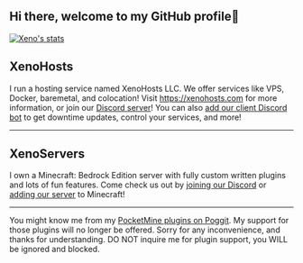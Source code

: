 ## Hi there, welcome to my GitHub profile👋
[![Xeno's stats](https://github-readme-stats-xenophilicy.vercel.app/api?username=xenophilicy&count_private=true&theme=tokyonight)](https://github.com/Xenophilicy)

## XenoHosts

I run a hosting service named XenoHosts LLC. We offer services like VPS, Docker, baremetal, and colocation! Visit https://xenohosts.com for more information, or join our [Discord server](https://xenohosts.com/discord)! You can also [add our client Discord bot](https://xenohosts.com/discord/bot) to get downtime updates, control your services, and more!

***

## XenoServers

I own a Minecraft: Bedrock Edition server with fully custom written plugins and lots of fun features. Come check us out by [joining our Discord](https://discord.xenoservers.net) or [adding our server](https://xenoservers.net/join) to Minecraft!

***

You might know me from my [PocketMine plugins on Poggit](https://poggit.pmmp.io/plugins/by/Xenophilicy). My support for those plugins will no longer be offered. Sorry for any inconvenience, and thanks for understanding. DO NOT inquire me for plugin support, you WILL be ignored and blocked.
